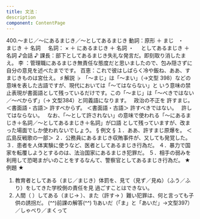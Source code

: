 ```yaml
---
title: 文法：
description
component: ContentPage
---
```



400.～まじ／～にあるまじき／～としてあるまじき
動詞：原形 ＋ まじ   ・
    まじき ＋ 名詞    
名詞： × ＋ にあるまじき ＋ 名詞 ・
    としてあるまじき ＋ 名詞
♪会話 ♪
課長：部下としてあるまじき失礼な発言だ。即刻取り消したまえ。
李 ：管理職にあるまじき無責任な態度だと思いましたので、包み隠さずに自分の意見を述べたまでです。 百恵：これで彼はしばらく冷や飯ね、ああ、すまじきものは宮仕え。
♯ 解説 ♭
「～まじ」は「～まい」（→文型 398）などの意味を表した古語ですが、現代においては「～てはならない」と いう意味の禁止表現が書面語として残っているだけです。この「～まじ」は「～べきではない／～べからず」（→
文型384）と同義語になります。  
政治の不正を 許すまじ。 ＜書面語・古語＞
許すべからず。 ＜書面語・古語＞
許すべきではない。  
許してはならない。  
なお、「～として許されない」の意味で使われる「～にあるまじき＋名詞／～としてあるまじき＋名詞」が口語 として残っていますが、改まった場面でしか使われないでしょう。
§ 例文 §
１．ああ、許すまじ原爆を。 ＜広島反戦歌の一部＞
２．公務員にあるまじき収賄事件が、又しても発覚した。
３．患者を人体実験に使うなど、医者としてあるまじき行為だ。
４．暴力で国家を転覆しようとするのは、法治国家にあるまじき犯罪だ。
５．相手の弱みを利用して恐喝まがいのことをするなんて、警察官としてあるまじき行為だ。
★例題 ★
1) 教育者としてある（まじ／まじき）体罰を、見て（見ず／見ぬ）（ふう／ふり）をしてきた学校側の責任を見
過ごすことはできない。    
2) 人間（ ）してある（まじ→ ）、また（許す→ ）難い犯罪は、何と言っても子供の誘拐だ。
(^^)前課の解答(^^)
1)あいだ（「ま」と「あいだ」→文型397）／しゃべり／まくって
